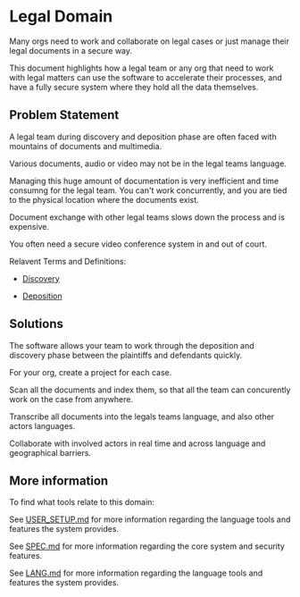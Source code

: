 # Legal Domain

Many orgs need to work and collaborate on legal cases or just manage their legal documents in a secure way.

This document highlights how a legal team or any org that need to work with legal matters can use the software to accelerate their processes, and have a fully secure system where they hold all the data themselves.

## Problem Statement

A legal team during discovery and deposition phase are often faced with mountains of documents and multimedia.

Various documents, audio or video may not be in the legal teams language. 

Managing this huge amount of documentation is very inefficient and time consumng for the legal team. You can't work concurrently, and you are tied to the physical location where the documents exist.

Document exchange with other legal teams slows down the process and is expensive.

You often need a secure video conference system in and out of court.

Relavent Terms and Definitions:

- [Discovery](https://en.wikipedia.org/wiki/Discovery_(law))

- [Deposition](https://en.wikipedia.org/wiki/Deposition_(law))


## Solutions

The software allows your team to work through the deposition and discovery phase between the plaintiffs and defendants quickly.

For your org, create a project for each case.

Scan all the documents and index them, so that all the team can concurently work on the case from anywhere.

Transcribe all documents into the legals teams language, and also other actors languages.

Collaborate with involved actors in real time and across language and geographical barriers.

## More information

To find what tools relate to this domain:

See [USER_SETUP.md](https://github.com/getcouragenow/shared/blob/master/doc/LANG.md) for more information regarding the language tools and features the system provides.

See [SPEC.md](https://github.com/getcouragenow/shared/blob/master/doc/SPEC.md) for more information regarding the core system and security features.

See [LANG.md](https://github.com/getcouragenow/shared/blob/master/doc/LANG.md) for more information regarding the language tools and features the system provides.



